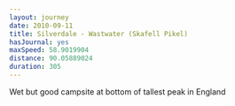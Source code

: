 ```yaml
---
layout: journey
date: 2010-09-11
title: Silverdale - Wastwater (Skafell Pikel)
hasJournal: yes
maxSpeed: 58.9019904
distance: 90.05889024
duration: 305
---
```

Wet  but good campsite at bottom of tallest peak in England
